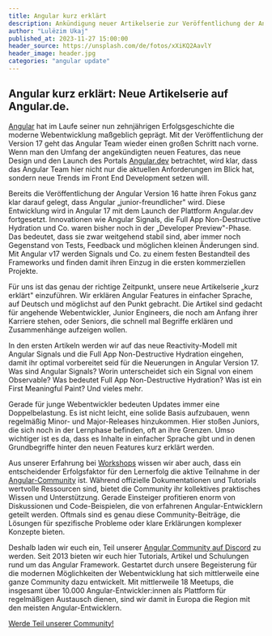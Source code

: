 ```yaml
---
title: Angular kurz erklärt
description: Ankündigung neuer Artikelserie zur Veröffentlichung der Angular Version 17
author: "Lulëzim Ukaj"
published_at: 2023-11-27 15:00:00
header_source: https://unsplash.com/de/fotos/xXiKQ2AavlY
header_image: header.jpg
categories: "angular update"
---
```


## Angular kurz erklärt: Neue Artikelserie auf Angular.de.

[Angular](https://angular.dev/) hat im Laufe seiner nun zehnjährigen Erfolgsgeschichte die moderne Webentwicklung maßgeblich geprägt. Mit der Veröffentlichung der Version 17 geht das Angular Team wieder einen großen Schritt nach vorne. Wenn man den Umfang der angekündigten neuen Features, das neue Design und den Launch des Portals [Angular.dev](https://angular.dev/) betrachtet, wird klar, dass das Angular Team hier nicht nur die aktuellen Anforderungen im Blick hat, sondern neue Trends im Front End Development setzen will.

Bereits die Veröffentlichung der Angular Version 16 hatte ihren Fokus ganz klar darauf gelegt, dass Angular „junior-freundlicher" wird. Diese Entwicklung wird in Angular 17 mit dem Launch der Plattform Angular.dev fortgesetzt. Innovationen wie Angular Signals, die Full App Non-Destructive Hydration und Co. waren bisher noch in der „Developer Preview"-Phase. Das bedeutet, dass sie zwar weitgehend stabil sind, aber immer noch Gegenstand von Tests, Feedback und möglichen kleinen Änderungen sind. Mit Angular v17 werden Signals und Co. zu einem festen Bestandteil des Frameworks und finden damit ihren Einzug in die ersten kommerziellen Projekte.

Für uns ist das genau der richtige Zeitpunkt, unsere neue Artikelserie „kurz erklärt" einzuführen. Wir erklären Angular Features in einfacher Sprache, auf Deutsch und möglichst auf den Punkt gebracht. Die Artikel sind gedacht für angehende Webentwickler, Junior Engineers, die noch am Anfang ihrer Karriere stehen, oder Seniors, die schnell mal Begriffe erklären und Zusammenhänge aufzeigen wollen.

In den ersten Artikeln werden wir auf das neue Reactivity-Modell mit Angular Signals und die Full App Non-Destructive Hydration eingehen, damit ihr optimal vorbereitet seid für die Neuerungen in Angular Version 17. Was sind Angular Signals? Worin unterscheidet sich ein Signal von einem Observable? Was bedeutet Full App Non-Destructive Hydration? Was ist ein First Meaningful Paint? Und vieles mehr.

Gerade für junge Webentwickler bedeuten Updates immer eine Doppelbelastung. Es ist nicht leicht, eine solide Basis aufzubauen, wenn regelmäßig Minor- und Major-Releases hinzukommen. Hier stoßen Juniors, die sich noch in der Lernphase befinden, oft an ihre Grenzen. Umso wichtiger ist es da, dass es Inhalte in einfacher Sprache gibt und in denen Grundbegriffe hinter den neuen Features kurz erklärt werden.

Aus unserer Erfahrung bei [Workshops](https://workshops.de/) wissen wir aber auch, dass ein entscheidender Erfolgsfaktor für den Lernerfolg die aktive Teilnahme in der [Angular-Community](https://angular.de/) ist. Während offizielle Dokumentationen und Tutorials wertvolle Ressourcen sind, bietet die Community ihr kollektives praktisches Wissen und Unterstützung. Gerade Einsteiger profitieren enorm von Diskussionen und Code-Beispielen, die von erfahrenen Angular-Entwicklern geteilt werden. Oftmals sind es genau diese Community-Beiträge, die Lösungen für spezifische Probleme oder klare Erklärungen komplexer Konzepte bieten.

Deshalb laden wir euch ein, Teil unserer [Angular Community auf Discord](https://workshops.de/join-discord) zu werden. Seit 2013 bieten wir euch hier Tutorials, Artikel und Schulungen rund um das Angular Framework. Gestartet durch unsere Begeisterung für die modernen Möglichkeiten der Webentwicklung hat sich mittlerweile eine ganze Community dazu entwickelt. Mit mittlerweile 18 Meetups, die insgesamt über 10.000 Angular-Entwickler:innen als Plattform für regelmäßigen Austausch dienen, sind wir damit in Europa die Region mit den meisten Angular-Entwicklern.

[Werde Teil unserer Community!](https://workshops.de/join-discord)
